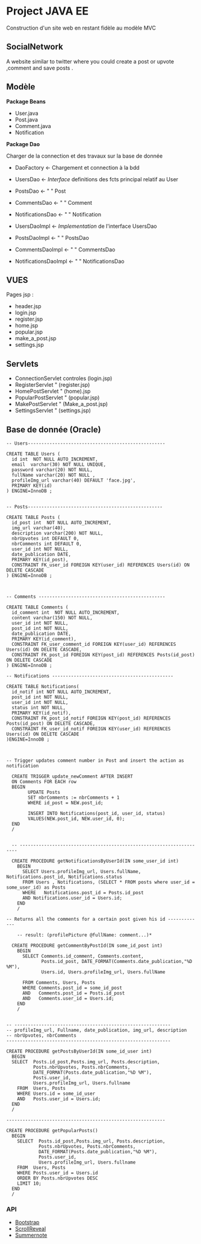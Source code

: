 # Project JAVA EE

Construction d'un site web en restant fidèle au modèle MVC

## SocialNetwork

A website similar to twitter where you could create a post or upvote ,comment and save posts .

## Modèle

**Package Beans**

- User.java        
- Post.java        
- Comment.java     
- Notification

**Package Dao**

Charger de la connection et des travaux sur la base de donnée

- DaoFactory <- Chargement et connection à la bdd

- UsersDao    <- *Interface* definitions des fcts principal relatif au User
- PostsDao    <-  " "                                                Post
- CommentsDao <-  " "                                                Comment
- NotificationsDao <- " "                                            Notification

- UsersDaoImpl    <- *Implementation* de l'interface UsersDao
- PostsDaoImpl    <-    " "                          PostsDao
- CommentsDaoImpl <-    " "                          CommentsDao
- NotificationsDaoImpl <- " "                        NotificationsDao    


## VUES

Pages jsp :
- header.jsp          
- login.jsp           
- register.jsp        
- home.jsp            
- popular.jsp         
- make_a_post.jsp     
- settings.jsp        

## Servlets

- ConnectionServlet controles  (login.jsp)    
- RegisterServlet       "     (register.jsp)
- HomePostServlet       "     (home).jsp     
- PopularPostServlet    "     (popular.jsp)  
- MakePostServlet       "     (Make_a_post.jsp)
- SettingsServlet       "     (settings.jsp)  


## Base de donnée (Oracle)


```
-- Users---------------------------------------------------

CREATE TABLE Users (
  id int  NOT NULL AUTO_INCREMENT,
  email  varchar(30) NOT NULL UNIQUE,
  password varchar(20) NOT NULL,
  fullName varchar(20) NOT NULL ,
  profileImg_url varchar(40) DEFAULT 'face.jpg',
  PRIMARY KEY(id)
) ENGINE=InnoDB ;


-- Posts--------------------------------------------------

CREATE TABLE Posts (
  id_post int  NOT NULL AUTO_INCREMENT,
  img_url varchar(40),
  description varchar(200) NOT NULL,
  nbrUpvotes int DEFAULT 0,
  nbrComments int DEFAULT 0,
  user_id int NOT NULL,
  date_publication DATE,
  PRIMARY KEY(id_post),
  CONSTRAINT FK_user_id FOREIGN KEY(user_id) REFERENCES Users(id) ON DELETE CASCADE
) ENGINE=InnoDB ;



-- Comments -----------------------------------------------

CREATE TABLE Comments (
  id_comment int  NOT NULL AUTO_INCREMENT,
  content varchar(150) NOT NULL,
  user_id int NOT NULL,
  post_id int NOT NULL,
  date_publication DATE,
  PRIMARY KEY(id_comment),
  CONSTRAINT FK_user_comment_id FOREIGN KEY(user_id) REFERENCES Users(id) ON DELETE CASCADE,
  CONSTRAINT FK_post_id FOREIGN KEY(post_id) REFERENCES Posts(id_post) ON DELETE CASCADE
) ENGINE=InnoDB ;

-- Notifications ---------------------------------------------

CREATE TABLE Notifications(
  id_notif int NOT NULL AUTO_INCREMENT,
  post_id int NOT NULL,
  user_id int NOT NULL,
  status int NOT NULL,
  PRIMARY KEY(id_notif),
  CONSTRAINT FK_post_id_notif FOREIGN KEY(post_id) REFERENCES Posts(id_post) ON DELETE CASCADE,
  CONSTRAINT FK_user_id_notif FOREIGN KEY(user_id) REFERENCES Users(id) ON DELETE CASCADE
)ENGINE=InnoDB ;



-- Trigger updates comment number in Post and insert the action as notification

  CREATE TRIGGER update_newComment AFTER INSERT
  ON Comments FOR EACH row
  BEGIN
        UPDATE Posts
        SET nbrComments := nbrComments + 1
        WHERE id_post = NEW.post_id;

        INSERT INTO Notifications(post_id, user_id, status)
        VALUES(NEW.post_id, NEW.user_id, 0);
  END
  /


  -- ---------------------------------------------------------------------

  CREATE PROCEDURE getNotificationsByUserId(IN some_user_id int)
    BEGIN
      SELECT Users.profileImg_url, Users.fullName, Notifications.post_id, Notifications.status
      FROM Users , Notifications, (SELECT * FROM posts where user_id = some_user_id) as Posts
      WHERE   Notifications.post_id = Posts.id_post
      AND Notifications.user_id = Users.id;
    END
    /

-- Returns all the comments for a certain post given his id -------------

    -- result: (profilePicture @fullName: comment...)*

  CREATE PROCEDURE getCommentByPostId(IN some_id_post int)
    BEGIN
      SELECT Comments.id_comment, Comments.content,
             Posts.id_post, DATE_FORMAT(Comments.date_publication,"%D %M"),
             Users.id, Users.profileImg_url, Users.fullName

      FROM Comments, Users, Posts
      WHERE Comments.post_id = some_id_post
      AND   Comments.post_id = Posts.id_post
      AND   Comments.user_id = Users.id;
    END
    /


-- ----------------------------------------------------------
-- profileImg_url, Fullname, date_publication, img_url, description
-- nbrUpvotes, nbrComments
-------------------------------------------------------------

CREATE PROCEDURE getPostsByUserId(IN some_id_user int)
  BEGIN
  SELECT  Posts.id_post,Posts.img_url, Posts.description,
          Posts.nbrUpvotes, Posts.nbrComments,
          DATE_FORMAT(Posts.date_publication,"%D %M"),
          Posts.user_id,
          Users.profileImg_url, Users.fullname
    FROM  Users, Posts
    WHERE Users.id = some_id_user
    AND   Posts.user_id = Users.id;
  END
  /

-----------------------------------------------------------

CREATE PROCEDURE getPopularPosts()
  BEGIN
    SELECT  Posts.id_post,Posts.img_url, Posts.description,
            Posts.nbrUpvotes, Posts.nbrComments,
            DATE_FORMAT(Posts.date_publication,"%D %M"),
            Posts.user_id,
            Users.profileImg_url, Users.fullname
    FROM  Users, Posts
    WHERE Posts.user_id = Users.id
    ORDER BY Posts.nbrUpvotes DESC
    LIMIT 10;
  END
  /

```

### API

* [Bootstrap](https://getbootstrap.com/)
* [ScrollReveal](https://scrollrevealjs.org/)
* [Summernote](https://summernote.org/)

